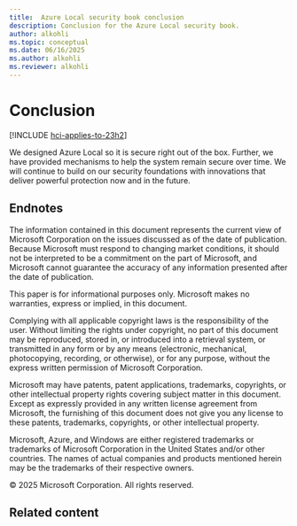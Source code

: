 ```yaml
---
title:  Azure Local security book conclusion
description: Conclusion for the Azure Local security book.
author: alkohli
ms.topic: conceptual
ms.date: 06/16/2025
ms.author: alkohli
ms.reviewer: alkohli
---
```


# Conclusion

[!INCLUDE [hci-applies-to-23h2](../includes/hci-applies-to-23h2.md)]

We designed Azure Local so it is secure right out of the box. Further, we have provided mechanisms to help the system remain secure over time. We will continue to build on our security foundations with innovations that deliver powerful protection now and in the future.

## Endnotes

The information contained in this document represents the current view of Microsoft Corporation on the issues discussed as of the date of publication. Because Microsoft must respond to changing market conditions, it should not be interpreted to be a commitment on the part of Microsoft, and Microsoft cannot guarantee the accuracy of any information presented after the date of publication.
 
This paper is for informational purposes only. Microsoft makes no warranties, express or implied, in this document.
 
Complying with all applicable copyright laws is the responsibility of the user. Without limiting the rights under copyright, no part of this document may be reproduced, stored in, or introduced into a retrieval system, or transmitted in any form or by any means (electronic, mechanical, photocopying, recording, or otherwise), or for any purpose, without the express written permission of Microsoft Corporation.  
 
Microsoft may have patents, patent applications, trademarks, copyrights, or other intellectual property rights covering subject matter in this document. Except as expressly provided in any written license agreement from Microsoft, the furnishing of this document does not give you any license to these patents, trademarks, copyrights, or other intellectual property. 
 
Microsoft, Azure, and Windows are either registered trademarks or trademarks of Microsoft Corporation in the United States and/or other countries. The names of actual companies and products mentioned herein may be the trademarks of their respective owners.  
 
© 2025 Microsoft Corporation. All rights reserved.

## Related content